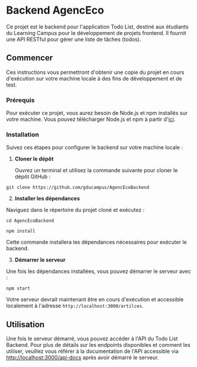 # Backend AgencEco

Ce projet est le backend pour l'application Todo List, destiné aux étudiants du Learning Campus pour le développement de projets frontend. Il fournit une API RESTful pour gérer une liste de tâches (todos).

## Commencer

Ces instructions vous permettront d'obtenir une copie du projet en cours d'exécution sur votre machine locale à des fins de développement et de test.

### Prérequis

Pour exécuter ce projet, vous aurez besoin de Node.js et npm installés sur votre machine. Vous pouvez télécharger Node.js et npm à partir d'[ici](https://nodejs.org/en/download).

### Installation

Suivez ces étapes pour configurer le backend sur votre machine locale :

1. **Cloner le dépôt**

   Ouvrez un terminal et utilisez la commande suivante pour cloner le dépôt GitHub :

```git clone https://github.com/gducampus/AgencEcoBackend```

2. **Installer les dépendances**

Naviguez dans le répertoire du projet cloné et exécutez :

```cd AgencEcoBackend```

```npm install```

Cette commande installera les dépendances nécessaires pour exécuter le backend.

3. **Démarrer le serveur**

Une fois les dépendances installées, vous pouvez démarrer le serveur avec :

```npm start```

Votre serveur devrait maintenant être en cours d'exécution et accessible localement à l'adresse `http://localhost:3000/artilces`.

## Utilisation

Une fois le serveur démarré, vous pouvez accéder à l'API du Todo List Backend. Pour plus de détails sur les endpoints disponibles et comment les utiliser, veuillez vous référer à la documentation de l'API accessible via [http://localhost:3000/api-docs](http://localhost:3000/api-docs) après avoir démarré le serveur.


